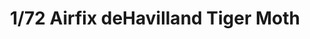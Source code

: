 ---
layout: product
title: "1/72 Airfix deHavilland Tiger Moth"
price: "1800" 
desc: "Maketa"
img_path: "/assets/img/A02106.webp"
brand: "N/A"
available: true
special_offer: false
new: false
soon: false
cat: "010000"
subcat: "011000"
subsubcat: "0N/A"
sifra: "A02106"
popular: false
spec: false
---